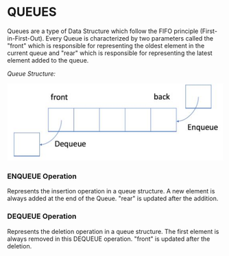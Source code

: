 # QUEUES

Queues are a type of Data Structure which follow the FIFO principle (First-in-First-Out). Every Queue is characterized by two parameters called the "front" which is responsible for representing the oldest element in the current queue and "rear" which is responsible for representing the latest element added to the queue.

*Queue Structure:*

![alt text](Queue_Structure.JPG)

### ENQUEUE Operation
Represents the insertion operation in a queue structure. A new element is always added at the end of the Queue. "rear" is updated after the addition.

### DEQUEUE Operation
Represents the deletion operation in a queue structure. The first element is always removed in this DEQUEUE operation. "front" is updated after the deletion.
